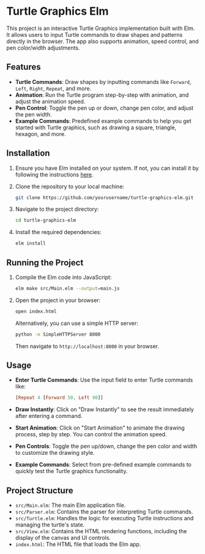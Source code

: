 # Turtle Graphics Elm

This project is an interactive Turtle Graphics implementation built with Elm. It allows users to input Turtle commands to draw shapes and patterns directly in the browser. The app also supports animation, speed control, and pen color/width adjustments.

## Features

- **Turtle Commands**: Draw shapes by inputting commands like `Forward`, `Left`, `Right`, `Repeat`, and more.
- **Animation**: Run the Turtle program step-by-step with animation, and adjust the animation speed.
- **Pen Control**: Toggle the pen up or down, change pen color, and adjust the pen width.
- **Example Commands**: Predefined example commands to help you get started with Turtle graphics, such as drawing a square, triangle, hexagon, and more.

## Installation

1. Ensure you have Elm installed on your system. If not, you can install it by following the instructions [here](https://elm-lang.org/docs/install).
   
2. Clone the repository to your local machine:

    ```bash
    git clone https://github.com/yourusername/turtle-graphics-elm.git
    ```

3. Navigate to the project directory:

    ```bash
    cd turtle-graphics-elm
    ```

4. Install the required dependencies:

    ```bash
    elm install
    ```

## Running the Project

1. Compile the Elm code into JavaScript:

    ```bash
    elm make src/Main.elm --output=main.js
    ```

2. Open the project in your browser:

    ```bash
    open index.html
    ```

   Alternatively, you can use a simple HTTP server:

   ```bash
   python -m SimpleHTTPServer 8000
   ```

   Then navigate to `http://localhost:8000` in your browser.

## Usage

- **Enter Turtle Commands**: Use the input field to enter Turtle commands like:

    ```elm
    [Repeat 4 [Forward 50, Left 90]]
    ```

- **Draw Instantly**: Click on "Draw Instantly" to see the result immediately after entering a command.

- **Start Animation**: Click on "Start Animation" to animate the drawing process, step by step. You can control the animation speed.

- **Pen Controls**: Toggle the pen up/down, change the pen color and width to customize the drawing style.

- **Example Commands**: Select from pre-defined example commands to quickly test the Turtle graphics functionality.

## Project Structure

- `src/Main.elm`: The main Elm application file.
- `src/Parser.elm`: Contains the parser for interpreting Turtle commands.
- `src/Turtle.elm`: Handles the logic for executing Turtle instructions and managing the turtle's state.
- `src/View.elm`: Contains the HTML rendering functions, including the display of the canvas and UI controls.
- `index.html`: The HTML file that loads the Elm app.
